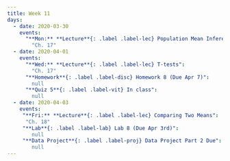 ```yaml
---
title: Week 11
days:
  - date: 2020-03-30
    events:
      "**Mon:** **Lecture**{: .label .label-lec} Population Mean Inference":
        "Ch. 17"
  - date: 2020-04-01
    events:
      "**Wed:** **Lecture**{: .label .label-lec} T-tests":
        "Ch. 17"
      "**Homework**{: .label .label-disc} Homework 8 (Due Apr 7)":
        null
      "**Quiz 5**{: .label .label-vit} In class":
        null
  - date: 2020-04-03
    events:
     "**Fri:** **Lecture**{: .label .label-lec} Comparing Two Means":
      "Ch. 18"
     "**Lab**{: .label .label-lab} Lab 8 (Due Apr 3rd)":
        null
     "**Data Project**{: .label .label-proj} Data Project Part 2 Due":
        null
---
```


